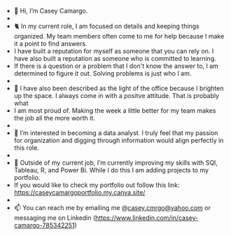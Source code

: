 - 👋 Hi, I’m Casey Camargo.
- 
- 🐈 In my current role, I am focused on details and keeping things organized. My team members often come to me for help because I make it a point to find answers.
- I have built a reputation for myself as someone that you can rely on. I have also built a reputation as someone who is committed to learning.
- If there is a question or a problem that I don't know the answer to, I am determined to figure it out. Solving problems is just who I am.
- 
- 🌻 I have also been described as the light of the office because I brighten up the space. I always come in with a positve attitude. That is probably what
- I am most proud of. Making the week a little better for my team makes the job all the more worth it.
- 
- 👀 I’m interested in becoming a data analyst. I truly feel that my passion for organization and digging through information would align perfectly in this role.
-     
- 🌱 Outside of my current job, I’m currently improving my skills with SQl, Tableau, R, and Power Bi. While I do this I am adding projects to my portfolio.
- If you would like to check my portfolio out follow this link: https://caseycamargoportfolio.my.canva.site/
- 
- 📫 You can reach me by emailing me @casey.cmrgo@yahoo.com or messaging me on Linkedin (https://www.linkedin.com/in/casey-camargo-785342251) 
  

<!---
caseycmrgo/caseycmrgo is a ✨ special ✨ repository because its `README.md` (this file) appears on your GitHub profile.
You can click the Preview link to take a look at your changes.
--->
